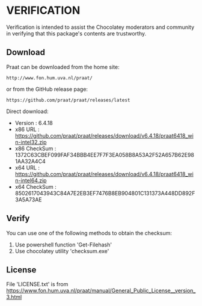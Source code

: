 # VERIFICATION
Verification is intended to assist the Chocolatey moderators and community in verifying that this package's contents are trustworthy.

## Download
Praat can be downloaded from the home site:  

    http://www.fon.hum.uva.nl/praat/
or from the GitHub release page:

    https://github.com/praat/praat/releases/latest

Direct download:   
- Version      : 6.4.18
- x86 URL      : https://github.com/praat/praat/releases/download/v6.4.18/praat6418_win-intel32.zip
- x86 CheckSum : 1372C63CBEF099FAF34BBB4EE7F7F3EA058B8A53A2F52A657B62E981AA32A4C4
- x64 URL      : https://github.com/praat/praat/releases/download/v6.4.18/praat6418_win-intel64.zip
- x64 CheckSum : 8502617043943C84A7E2EB3EF7476B8EB904801C131373A448DD892F3A5A73AE

## Verify
You can use one of the following methods to obtain the checksum:
1. Use powershell function 'Get-Filehash'
2. Use chocolatey utility 'checksum.exe'

## License
File 'LICENSE.txt' is from https://www.fon.hum.uva.nl/praat/manual/General_Public_License__version_3.html
